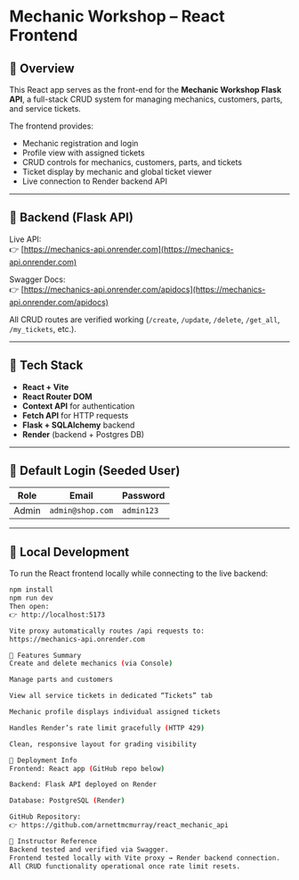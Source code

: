 # Mechanic Workshop – React Frontend

## 🚗 Overview

This React app serves as the front-end for the **Mechanic Workshop Flask API**, a full-stack CRUD system for managing mechanics, customers, parts, and service tickets.

The frontend provides:

- Mechanic registration and login
- Profile view with assigned tickets
- CRUD controls for mechanics, customers, parts, and tickets
- Ticket display by mechanic and global ticket viewer
- Live connection to Render backend API

---

## 🔗 Backend (Flask API)

Live API:  
👉 [https://mechanics-api.onrender.com](https://mechanics-api.onrender.com)

Swagger Docs:  
👉 [https://mechanics-api.onrender.com/apidocs](https://mechanics-api.onrender.com/apidocs)

All CRUD routes are verified working (`/create`, `/update`, `/delete`, `/get_all`, `/my_tickets`, etc.).

---

## 🧩 Tech Stack

- **React + Vite**
- **React Router DOM**
- **Context API** for authentication
- **Fetch API** for HTTP requests
- **Flask + SQLAlchemy** backend
- **Render** (backend + Postgres DB)

---

## 🧰 Default Login (Seeded User)

| Role  | Email            | Password   |
| ----- | ---------------- | ---------- |
| Admin | `admin@shop.com` | `admin123` |

---

## 🧠 Local Development

To run the React frontend locally while connecting to the live backend:

```bash
npm install
npm run dev
Then open:
👉 http://localhost:5173

Vite proxy automatically routes /api requests to:
https://mechanics-api.onrender.com

🧪 Features Summary
Create and delete mechanics (via Console)

Manage parts and customers

View all service tickets in dedicated “Tickets” tab

Mechanic profile displays individual assigned tickets

Handles Render’s rate limit gracefully (HTTP 429)

Clean, responsive layout for grading visibility

🚀 Deployment Info
Frontend: React app (GitHub repo below)

Backend: Flask API deployed on Render

Database: PostgreSQL (Render)

GitHub Repository:
👉 https://github.com/arnettmcmurray/react_mechanic_api

🧾 Instructor Reference
Backend tested and verified via Swagger.
Frontend tested locally with Vite proxy → Render backend connection.
All CRUD functionality operational once rate limit resets.
```
